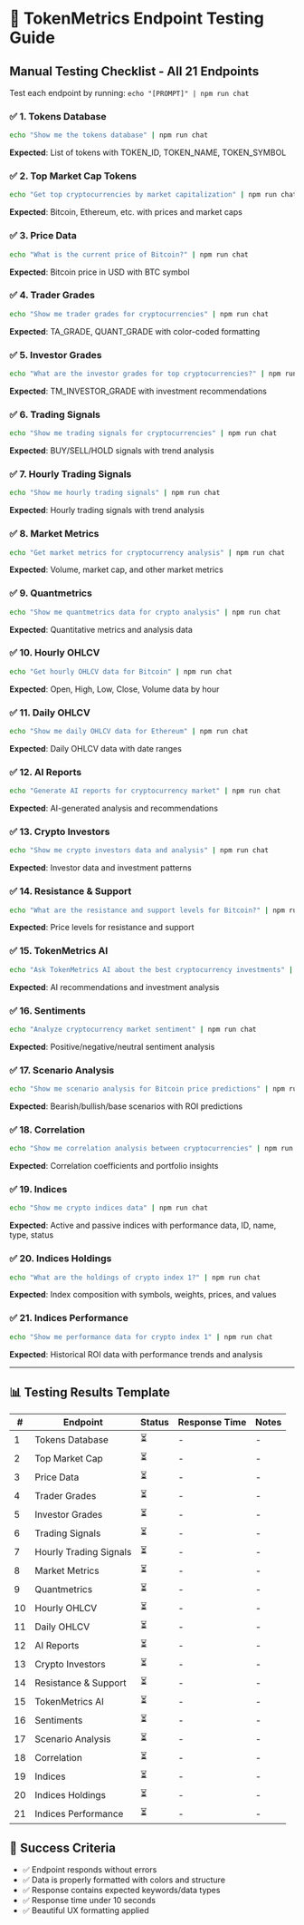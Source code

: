 # 🚀 TokenMetrics Endpoint Testing Guide

## Manual Testing Checklist - All 21 Endpoints

Test each endpoint by running: `echo "[PROMPT]" | npm run chat`

### ✅ **1. Tokens Database**
```bash
echo "Show me the tokens database" | npm run chat
```
**Expected**: List of tokens with TOKEN_ID, TOKEN_NAME, TOKEN_SYMBOL

### ✅ **2. Top Market Cap Tokens** 
```bash
echo "Get top cryptocurrencies by market capitalization" | npm run chat
```
**Expected**: Bitcoin, Ethereum, etc. with prices and market caps

### ✅ **3. Price Data**
```bash
echo "What is the current price of Bitcoin?" | npm run chat
```
**Expected**: Bitcoin price in USD with BTC symbol

### ✅ **4. Trader Grades**
```bash
echo "Show me trader grades for cryptocurrencies" | npm run chat
```
**Expected**: TA_GRADE, QUANT_GRADE with color-coded formatting

### ✅ **5. Investor Grades**
```bash
echo "What are the investor grades for top cryptocurrencies?" | npm run chat
```
**Expected**: TM_INVESTOR_GRADE with investment recommendations

### ✅ **6. Trading Signals**
```bash
echo "Show me trading signals for cryptocurrencies" | npm run chat
```
**Expected**: BUY/SELL/HOLD signals with trend analysis

### ✅ **7. Hourly Trading Signals**
```bash
echo "Show me hourly trading signals" | npm run chat
```
**Expected**: Hourly trading signals with trend analysis

### ✅ **8. Market Metrics**
```bash
echo "Get market metrics for cryptocurrency analysis" | npm run chat
```
**Expected**: Volume, market cap, and other market metrics

### ✅ **9. Quantmetrics**
```bash
echo "Show me quantmetrics data for crypto analysis" | npm run chat
```
**Expected**: Quantitative metrics and analysis data

### ✅ **10. Hourly OHLCV**
```bash
echo "Get hourly OHLCV data for Bitcoin" | npm run chat
```
**Expected**: Open, High, Low, Close, Volume data by hour

### ✅ **11. Daily OHLCV**
```bash
echo "Show me daily OHLCV data for Ethereum" | npm run chat
```
**Expected**: Daily OHLCV data with date ranges

### ✅ **12. AI Reports**
```bash
echo "Generate AI reports for cryptocurrency market" | npm run chat
```
**Expected**: AI-generated analysis and recommendations

### ✅ **13. Crypto Investors**
```bash
echo "Show me crypto investors data and analysis" | npm run chat
```
**Expected**: Investor data and investment patterns

### ✅ **14. Resistance & Support**
```bash
echo "What are the resistance and support levels for Bitcoin?" | npm run chat
```
**Expected**: Price levels for resistance and support

### ✅ **15. TokenMetrics AI**
```bash
echo "Ask TokenMetrics AI about the best cryptocurrency investments" | npm run chat
```
**Expected**: AI recommendations and investment analysis

### ✅ **16. Sentiments**
```bash
echo "Analyze cryptocurrency market sentiment" | npm run chat
```
**Expected**: Positive/negative/neutral sentiment analysis

### ✅ **17. Scenario Analysis**
```bash
echo "Show me scenario analysis for Bitcoin price predictions" | npm run chat
```
**Expected**: Bearish/bullish/base scenarios with ROI predictions

### ✅ **18. Correlation**
```bash
echo "Show me correlation analysis between cryptocurrencies" | npm run chat
```
**Expected**: Correlation coefficients and portfolio insights

### ✅ **19. Indices**
```bash
echo "Show me crypto indices data" | npm run chat
```
**Expected**: Active and passive indices with performance data, ID, name, type, status

### ✅ **20. Indices Holdings**
```bash
echo "What are the holdings of crypto index 1?" | npm run chat
```
**Expected**: Index composition with symbols, weights, prices, and values

### ✅ **21. Indices Performance**
```bash
echo "Show me performance data for crypto index 1" | npm run chat
```
**Expected**: Historical ROI data with performance trends and analysis

---

## 📊 Testing Results Template

| # | Endpoint | Status | Response Time | Notes |
|---|----------|--------|---------------|-------|
| 1 | Tokens Database | ⏳ | - | - |
| 2 | Top Market Cap | ⏳ | - | - |
| 3 | Price Data | ⏳ | - | - |
| 4 | Trader Grades | ⏳ | - | - |
| 5 | Investor Grades | ⏳ | - | - |
| 6 | Trading Signals | ⏳ | - | - |
| 7 | Hourly Trading Signals | ⏳ | - | - |
| 8 | Market Metrics | ⏳ | - | - |
| 9 | Quantmetrics | ⏳ | - | - |
| 10 | Hourly OHLCV | ⏳ | - | - |
| 11 | Daily OHLCV | ⏳ | - | - |
| 12 | AI Reports | ⏳ | - | - |
| 13 | Crypto Investors | ⏳ | - | - |
| 14 | Resistance & Support | ⏳ | - | - |
| 15 | TokenMetrics AI | ⏳ | - | - |
| 16 | Sentiments | ⏳ | - | - |
| 17 | Scenario Analysis | ⏳ | - | - |
| 18 | Correlation | ⏳ | - | - |
| 19 | Indices | ⏳ | - | - |
| 20 | Indices Holdings | ⏳ | - | - |
| 21 | Indices Performance | ⏳ | - | - |

## 🎯 Success Criteria
- ✅ Endpoint responds without errors
- ✅ Data is properly formatted with colors and structure
- ✅ Response contains expected keywords/data types
- ✅ Response time under 10 seconds
- ✅ Beautiful UX formatting applied 